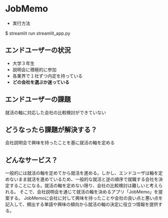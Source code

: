 # JobMemo

- 実行方法

$ streamlit run streamlit_app.py 

## エンドユーザーの状況
- 大学３年生
- 説明会に積極的に参加
- 各業界で１社ずつ内定を持っている
- **どの会社を選ぶか迷っている**

## エンドユーザーの課題
就活の軸に対応した会社の比較検討ができていない

## どうなったら課題が解決する？
会社説明会で興味を持ったことを基に就活の軸を定める

## どんなサービス？
一般的には就活の軸を定めてから就活を進める。しかし、エンドユーザは軸を定めないまま就活を進めているため、一般的な就活と逆の順序で就職する会社を決定することになる。就活の軸を定めない限り、会社の比較検討は難しいと考えられる。
そこで、会社説明会を通じて就活の軸を決めるアプリ「JobMemo」を提案する。
JobMemoに会社に対して興味を持ったことや会社の良い点と悪い点を記入して、頻出する単語や興味の傾向から就活の軸の決定に役立つ情報を提供する。